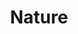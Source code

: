 ---
layout: photo_set
title: Nature
permalink: /nature/
description: "An example photo gallery."

photos:
    set: nature
    size: 6
---